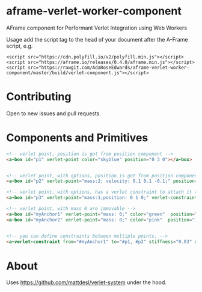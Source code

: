 # aframe-verlet-worker-component
AFrame component for Performant Verlet Integration using Web Workers

Usage add the script tag to the head of your document after the A-Frame script, e.g.

```
<script src="https://cdn.polyfill.io/v2/polyfill.min.js"></script>
<script src="https://aframe.io/releases/0.4.0/aframe.min.js"></script>
<script src="https://rawgit.com/AdaRoseEdwards/aframe-verlet-worker-component/master/build/verlet-component.js"></script>
```

# Contributing

Open to new issues and pull requests.

# Components and Primitives

```html
<!-- verlet point, position is got from position component -->
<a-box id="p1" verlet-point color="skyblue" position="0 3 0"></a-box>


<!-- verlet point, with options, position is got from position component -->
<a-box id="p2" verlet-point="mass:2; velocity: 0.1 0.1 -0.1;" position=" 0 2 0" color="maroon"></a-box>

<!-- verlet point, with options, has a verlet constraint to attach it to another point -->
<a-box id="p3" verlet-point="mass:1;position: 0 1 0;" verlet-constraint="to: #myAnchor2; stiffness: 0.01; distance: 1;" color="orange"></a-box>

<!-- verlet point, with mass 0 are immovable -->
<a-box id="myAnchor1" verlet-point="mass: 0;" color="green"  position="-1 5 0"></a-box>
<a-box id="myAnchor2" verlet-point="mass: 0;" color="pink"  position="1 5 0"></a-box>


<!-- you can define constraints between multiple points. -->
<a-verlet-constraint from="#myAnchor1" to="#p1, #p2" stiffness="0.03" distance="2"></a-verlet-constraint>
```

# About

Uses https://github.com/mattdesl/verlet-system under the hood.
